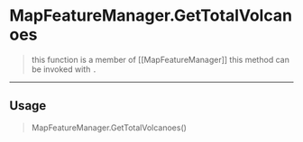 # MapFeatureManager.GetTotalVolcanoes
> this function is a member of [[MapFeatureManager]]
> this method can be invoked with `.`
-----
## Usage
> MapFeatureManager.GetTotalVolcanoes()
